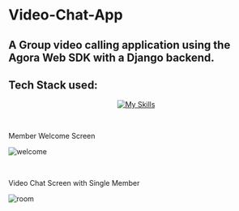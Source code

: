 # Video-Chat-App
## A Group video calling application using the Agora Web SDK with a Django backend.

## Tech Stack used:
<div align="center">
 
 [![My Skills](https://skillicons.dev/icons?i=html,css,js,python,django,postgresql)](https://skillicons.dev)
 </div>
 
 <br>
 <p>Member Welcome Screen</p>
 
 ![welcome](https://github.com/nada-aldubaie2/Video-Chat-App/assets/126459665/787b785b-d066-4470-94f0-aa3a387d102d)


 <br>
   <p>Video Chat Screen with Single Member</p>

![room](https://github.com/nada-aldubaie2/Video-Chat-App/assets/126459665/cb7ab7da-93dc-44e3-b46a-87d9757b579d)
